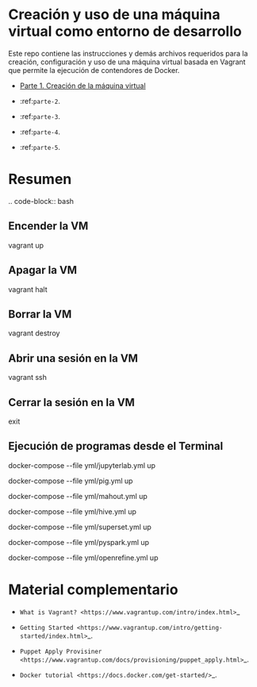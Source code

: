 Creación y uso de una máquina virtual como entorno de desarrollo
=================================================================================================

Este repo contiene las instrucciones y demás archivos requeridos para la creación, configuración
y uso de una máquina virtual basada en Vagrant que permite la ejecución de contendores de Docker.

* [Parte 1. Creación de la máquina virtual ](parte-1-creacion-vm.rst)

* :ref:`parte-2`.

* :ref:`parte-3`.

* :ref:`parte-4`.

* :ref:`parte-5`.


Resumen
=================================================================================================

.. code-block:: bash

  ## Encender la VM
  vagrant up

  ## Apagar la VM
  vagrant halt

  ## Borrar la VM
  vagrant destroy

  ## Abrir una sesión en la VM
  vagrant ssh

  ## Cerrar la sesión en la VM
  exit


  ## Ejecución de programas desde el Terminal
  
  docker-compose --file yml/jupyterlab.yml up
  
  docker-compose --file yml/pig.yml up
  
  docker-compose --file yml/mahout.yml up
  
  docker-compose --file yml/hive.yml up
  
  docker-compose --file yml/superset.yml up
  
  docker-compose --file yml/pyspark.yml up
  
  docker-compose --file yml/openrefine.yml up
  
  

Material complementario
========================================

* `What is Vagrant? <https://www.vagrantup.com/intro/index.html>`_

* `Getting Started <https://www.vagrantup.com/intro/getting-started/index.html>`_.

* `Puppet Apply Provisiner <https://www.vagrantup.com/docs/provisioning/puppet_apply.html>`_.

* `Docker tutorial <https://docs.docker.com/get-started/>`_.
